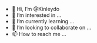 - 👋 Hi, I’m @Kinleydo
- 👀 I’m interested in ...
- 🌱 I’m currently learning ...
- 💞️ I’m looking to collaborate on ...
- 📫 How to reach me ...

<!---
Kinleydo/Kinleydo is a ✨ special ✨ repository because its `README.md` (this file) appears on your GitHub profile.
You can click the Preview link to take a look at your changes.
--->
